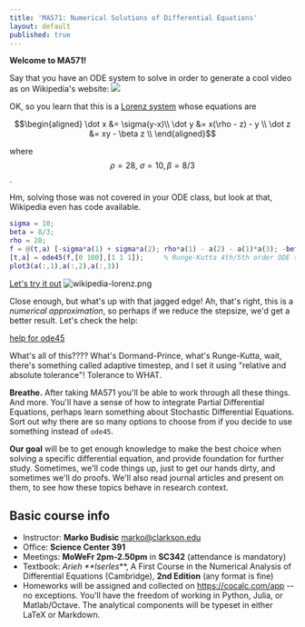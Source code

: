 ```yaml
---
title: 'MA571: Numerical Solutions of Differential Equations'
layout: default
published: true
---
```


**Welcome to MA571!**

Say that you have an ODE system to solve in order to generate a cool video as on Wikipedia's website:
![](https://upload.wikimedia.org/wikipedia/commons/1/13/A_Trajectory_Through_Phase_Space_in_a_Lorenz_Attractor.gif)

OK, so you learn that this is a [Lorenz system](https://en.wikipedia.org/wiki/Lorenz_system) whose equations are

$$\begin{aligned}
\dot x &= \sigma(y-x)\\
\dot y &= x(\rho - z) - y \\
\dot z &= xy - \beta z \\
\end{aligned}$$

where $$\rho = 28,\ \sigma = 10, \beta = 8/3$$. 

Hm, solving those was not covered in your ODE class, but look at that, Wikipedia even has code available.

```matlab
sigma = 10;
beta = 8/3;
rho = 28;
f = @(t,a) [-sigma*a(1) + sigma*a(2); rho*a(1) - a(2) - a(1)*a(3); -beta*a(3) + a(1)*a(2)];
[t,a] = ode45(f,[0 100],[1 1 1]);     % Runge-Kutta 4th/5th order ODE solver
plot3(a(:,1),a(:,2),a(:,3))

```

[Let's try it out](https://nbviewer.jupyter.org/github/mbudisic/MA571-Clarkson-S19/blob/gh-pages/materials/wikipedia-lorenz.ipynb)
![wikipedia-lorenz.png]({{site.baseurl}}/wikipedia-lorenz.png)

Close enough, but what's up with that jagged edge! Ah, that's right, this is a _numerical approximation_, so perhaps if we reduce the stepsize, we'd get a better result. Let's check the help:

[help for ode45](https://octave.sourceforge.io/octave/function/ode45.html)

What's all of this???? What's Dormand-Prince, what's Runge-Kutta, wait, there's something called adaptive timestep, and I set it using "relative and absolute tolerance"! Tolerance to WHAT. 

**Breathe.** After taking MA571 you'll be able to work through all these things. And more. You'll have a sense of how to integrate Partial Differential Equations, perhaps learn something about Stochastic Differential Equations. Sort out why there are so many options to choose from if you decide to use something instead of `ode45`.

**Our goal** will be to get enough knowledge to make the best choice when solving a specific differential equation, and provide foundation for further study. Sometimes, we'll code things up, just to get our hands dirty, and sometimes we'll do proofs. We'll also read journal articles and present on them, to see how these topics behave in research context.

## Basic course info

* Instructor: **Marko Budisic** <marko@clarkson.edu>
* Office: **Science Center 391**
* Meetings: **MoWeFr 2pm-2.50pm** in **SC342** (attendance is mandatory)
* Textbook: _Arieh **Iserles_**, A First Course in the Numerical Analysis of Differential Equations (Cambridge), **2nd Edition** (any format is fine)
* Homeworks will be assigned and collected on <https://cocalc.com/app> -- no exceptions. You'll have the freedom of working in Python, Julia, or Matlab/Octave. The analytical components will be typeset in either LaTeX or Markdown.
